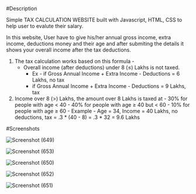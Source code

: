 #Description

Simple TAX CALCULATION WEBSITE built with Javascript, HTML, CSS to help user to evalute their salary.

In this website, User have to give his/her annual gross income, extra income, deductions money and their age and after submiting the details it shows your overall income after the tax deductions.

1) The tax calculation works based on this formula -
    - Overall income (after deductions) under 8 (≤) Lakhs is not taxed.
        - Ex - if Gross Annual Income + Extra Income - Deductions =  6 Lakhs, no tax
        - if Gross Annual Income + Extra Income - Deductions =  9 Lakhs, tax
2) Income over 8 (>) Lakhs, the amount over 8 Lakhs is taxed at
        - 30% for people with age < 40
        - 40% for people with age ≥ 40 but < 60
        - 10% for people with age ≥ 60
        - Example
            - Age = 34, Income = 40 Lakhs, no deductions, tax = .3 * (40 - 8) = .3 * 32 = 9.6 Lakhs

#Screenshots

![Screenshot (649)](https://github.com/Kunal-Deep011/Tax-Calculation-Website/assets/117732649/5b27354a-1959-4fba-9543-5790b00caa08)

![Screenshot (653)](https://github.com/Kunal-Deep011/Tax-Calculation-Website/assets/117732649/ca14b7d8-8c10-479f-9624-530b7d4f403a)

![Screenshot (650)](https://github.com/Kunal-Deep011/Tax-Calculation-Website/assets/117732649/dea0c444-3579-4ae7-a215-5917b6b7ab26)

![Screenshot (652)](https://github.com/Kunal-Deep011/Tax-Calculation-Website/assets/117732649/055b4fe0-cf45-41b0-a981-219b2eae5845)

![Screenshot (651)](https://github.com/Kunal-Deep011/Tax-Calculation-Website/assets/117732649/df92d521-4654-45a1-85ce-43b497ba7e93)
